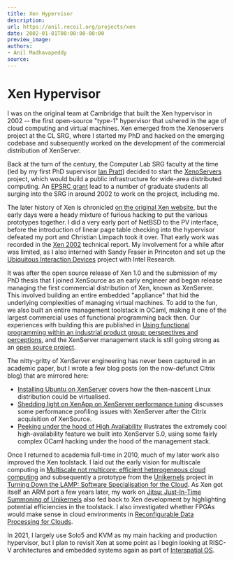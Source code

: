 ```yaml
---
title: Xen Hypervisor
description:
url: https://anil.recoil.org/projects/xen
date: 2002-01-01T00:00:00-00:00
preview_image:
authors:
- Anil Madhavapeddy
source:
---
```


<div>
  <h1>Xen Hypervisor</h1>
  <p></p><p>I was on the original team at Cambridge that built the Xen hypervisor in 2002
-- the first open-source "type-1" hypervisor that ushered in the age of cloud
computing and virtual machines.  Xen emerged from the Xenoservers project at
the CL SRG, where I started my PhD and hacked on the emerging codebase and
subsequently worked on the development of the commercial distribution of
XenServer.</p>
<p>Back at the turn of the century, the Computer Lab SRG faculty at the time
(led by my first PhD supervisor <a href="https://anil.recoil.org/news.xml" class="contact">Ian Pratt</a>) decided to start the
<a href="https://www.cl.cam.ac.uk/techreports/UCAM-CL-TR-552.pdf">XenoServers</a> project,
which would build a public infrastructure for wide-area distributed computing.
An <a href="https://gow.epsrc.ukri.org/NGBOViewGrant.aspx?GrantRef=GR/S01894/01">EPSRC grant</a> lead
to a number of graduate students all surging into the SRG in around 2002 to
work on the project, including me.</p>
<p>The later history of Xen is chronicled <a href="http://www-archive.xenproject.org/community/xenhistory.html">on the original Xen
website</a>, but the
early days were a heady mixture of furious hacking to put the various
prototypes together. I did a very early port of NetBSD to the PV interface,
before the introduction of linear page table checking into the hypervisor
defeated my port and Christian Limpach took it over.  That early work was
recorded in the <a href="https://anil.recoil.org/papers/xen02">Xen 2002</a> technical report. My involvement for a while after was
limited, as I also interned with Sandy Fraser in Princeton and set up the <a href="https://anil.recoil.org/projects/ubiqinteraction">Ubiquitous Interaction Devices</a>
project with Intel Research.</p>
<p>It was after the open source release of Xen 1.0 and the submission of my PhD
thesis that I joined XenSource as an early engineer and began release managing
the first commercial distribution of Xen, known as XenServer.  This involved
building an entire embedded "appliance" that hid the underlying complexities of
managing virtual machines. To add to the fun, we also built an entire
management toolstack in OCaml, making it one of the largest commercial uses
of functional programming back then.  Our experiences with building
this are published in <a href="https://anil.recoil.org/papers/2010-icfp-xen">Using functional programming within an industrial product group: perspectives and perceptions</a>, and the XenServer management stack is still
going strong as an <a href="https://github.com/xapi-project/xen-api">open source project</a>.</p>
<p>The nitty-gritty of XenServer engineering has never been captured in an academic
paper, but I wrote a few blog posts (on the now-defunct Citrix blog) that are
mirrored here:</p>
<ul>
<li><a href="https://anil.recoil.org/notes/installing-ubuntu-on-xenserver">Installing Ubuntu on XenServer</a> covers how the then-nascent Linux distribution could be virtualised.</li>
<li><a href="https://anil.recoil.org/notes/shedding-some-light-on-xenapp-on-xenserver-performance-tuning">Shedding light on XenApp on XenServer performance tuning</a> discusses some performance profiling issues with XenServer after the Citrix acquisition of XenSource.</li>
<li><a href="https://anil.recoil.org/notes/peeking-under-the-hood-of-high-availability">Peeking under the hood of High Availability</a> illustrates the extremely cool high-availability feature we built into XenServer 5.0, using some fairly complex OCaml hacking under the hood of the management stack.</li>
</ul>
<p>Once I returned to academia full-time in 2010, much of my later work also improved
the Xen toolstack.  I laid out the early vision for multiscale computing in <a href="https://anil.recoil.org/papers/2010-bcs-visions">Multiscale not multicore: efficient heterogeneous cloud computing</a>
and subsequently a prototype from the <a href="https://anil.recoil.org/projects/unikernels">Unikernels</a> project in <a href="https://anil.recoil.org/papers/2010-hotcloud-lamp">Turning Down the LAMP: Software Specialisation for the Cloud</a>.
As Xen got itself an ARM port a few years
later, my work on <a href="https://anil.recoil.org/papers/2015-nsdi-jitsu">Jitsu: Just-In-Time Summoning of Unikernels</a> also fed back to Xen development by highlighting potential efficiencies in the toolstack.
I also investigated whether FPGAs would make sense in cloud environments in <a href="https://anil.recoil.org/papers/2011-fccm-cloudfpga">Reconfigurable Data Processing for Clouds</a>.</p>
<p>In 2021, I largely use Solo5 and KVM as my main hacking and production
hypervisor, but I plan to revisit Xen at some point as I begin looking
at RISC-V architectures and embedded systems again as part of <a href="https://anil.recoil.org/projects/osmose">Interspatial OS</a>.</p>
<p></p>
</div>


